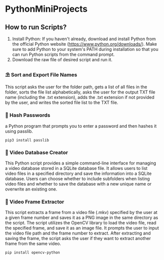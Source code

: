 # PythonMiniProjects
## How to run Scripts?
1. Install Python: If you haven't already, download and install Python from the official Python website (https://www.python.org/downloads/). Make sure to add Python to your system's PATH during installation so that you can run Python scripts from the command prompt.
2. Download the raw file of desired script and run it.
### ⛱️ Sort and Export File Names
This script asks the user for the folder path, gets a list of all files in the folder, sorts the file list alphabetically, asks the user for the output TXT file name (including the .txt extension), adds the .txt extension if not provided by the user, and writes the sorted file list to the TXT file.
### 🧮 Hash Passwords
a Python program that prompts you to enter a password and then hashes it using passlib.
```
pip3 install passlib
```
### 🎥 Video Database Creator
This Python script provides a simple command-line interface for managing a video database stored in a SQLite database file. It allows users to list video files in a specified directory and save the information into a SQLite database. Users can choose whether to include subfolders when listing video files and whether to save the database with a new unique name or overwrite an existing one.
### 🧩 Video Frame Extractor
This script extracts a frame from a video file (.mkv) specified by the user at a given frame number and saves it as a PNG image in the same directory as the script. The script utilizes the OpenCV library to load the video file, read the specified frame, and save it as an image file. It prompts the user to input the video file path and the frame number to extract. After extracting and saving the frame, the script asks the user if they want to extract another frame from the same video.
```
pip install opencv-python
```
